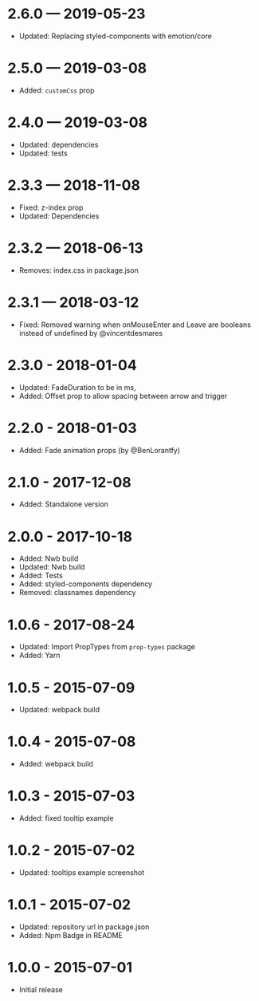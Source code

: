 # 2.6.0 — 2019-05-23

- Updated: Replacing styled-components with emotion/core

# 2.5.0 — 2019-03-08

- Added: `customCss` prop

# 2.4.0 — 2019-03-08

- Updated: dependencies
- Updated: tests

# 2.3.3 — 2018-11-08

- Fixed: z-index prop
- Updated: Dependencies

# 2.3.2 — 2018-06-13

- Removes: index.css in package.json

# 2.3.1 — 2018-03-12

- Fixed: Removed warning when onMouseEnter and Leave are booleans instead of undefined by @vincentdesmares

# 2.3.0 - 2018-01-04

- Updated: FadeDuration to be in ms,
- Added: Offset prop to allow spacing between arrow and trigger

# 2.2.0 - 2018-01-03

- Added: Fade animation props (by @BenLorantfy)

# 2.1.0 - 2017-12-08

- Added: Standalone version

# 2.0.0 - 2017-10-18

- Added: Nwb build
- Updated: Nwb build
- Added: Tests
- Added: styled-components dependency
- Removed: classnames dependency

# 1.0.6 - 2017-08-24

- Updated: Import PropTypes from `prop-types` package
- Added: Yarn

# 1.0.5 - 2015-07-09

- Updated: webpack build

# 1.0.4 - 2015-07-08

- Added: webpack build

# 1.0.3 - 2015-07-03

- Added: fixed tooltip example

# 1.0.2 - 2015-07-02

- Updated: tooltips example screenshot

# 1.0.1 - 2015-07-02

- Updated: repository url in package.json
- Added: Npm Badge in README

# 1.0.0 - 2015-07-01

- Initial release
